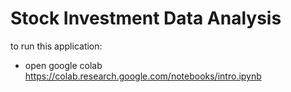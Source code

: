 # Stock Investment Data Analysis

to run this application:
- open google colab  https://colab.research.google.com/notebooks/intro.ipynb
